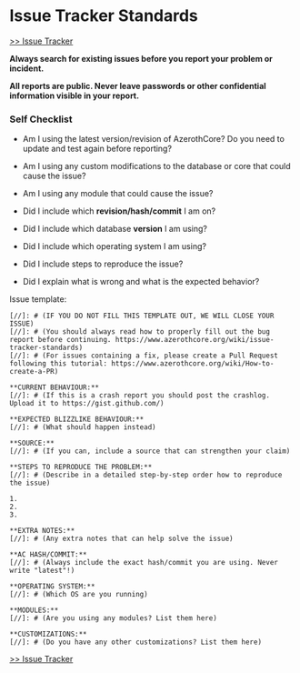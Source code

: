 # Issue Tracker Standards

[>> Issue Tracker](https://github.com/azerothcore/azerothcore-wotlk/issues)

**Always search for existing issues before you report your problem or incident.**

**All reports are public. Never leave passwords or other confidential information visible in your report.**

### Self Checklist

- Am I using the latest version/revision of AzerothCore? Do you need to update and test again before reporting?

- Am I using any custom modifications to the database or core that could cause the issue?

- Am I using any module that could cause the issue?

- Did I include which **revision/hash/commit** I am on?

- Did I include which database **version** I am using?

- Did I include which operating system I am using?

- Did I include steps to reproduce the issue?

- Did I explain what is wrong and what is the expected behavior?

Issue template:

```
[//]: # (IF YOU DO NOT FILL THIS TEMPLATE OUT, WE WILL CLOSE YOUR ISSUE)
[//]: # (You should always read how to properly fill out the bug report before continuing. https://www.azerothcore.org/wiki/issue-tracker-standards)
[//]: # (For issues containing a fix, please create a Pull Request following this tutorial: https://www.azerothcore.org/wiki/How-to-create-a-PR)

**CURRENT BEHAVIOUR:**
[//]: # (If this is a crash report you should post the crashlog. Upload it to https://gist.github.com/)

**EXPECTED BLIZZLIKE BEHAVIOUR:**
[//]: # (What should happen instead)

**SOURCE:**
[//]: # (If you can, include a source that can strengthen your claim)

**STEPS TO REPRODUCE THE PROBLEM:**
[//]: # (Describe in a detailed step-by-step order how to reproduce the issue)

1. 
2. 
3. 

**EXTRA NOTES:**
[//]: # (Any extra notes that can help solve the issue)

**AC HASH/COMMIT:**
[//]: # (Always include the exact hash/commit you are using. Never write "latest"!) 

**OPERATING SYSTEM:**
[//]: # (Which OS are you running)

**MODULES:**
[//]: # (Are you using any modules? List them here)

**CUSTOMIZATIONS:**
[//]: # (Do you have any other customizations? List them here)
```

[>> Issue Tracker](https://github.com/azerothcore/azerothcore-wotlk/issues)
